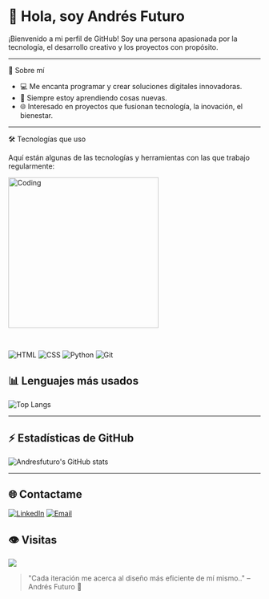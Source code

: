 
# 👋 Hola, soy Andrés Futuro

¡Bienvenido a mi perfil de GitHub! Soy una persona apasionada por la tecnología, el desarrollo creativo y los proyectos con propósito.

---

 🚀 Sobre mí

- 💻 Me encanta programar y crear soluciones digitales innovadoras.
- 🌱 Siempre estoy aprendiendo cosas nuevas.
- 🌐 Interesado en proyectos que fusionan tecnología, la inovación, el bienestar.


---

🛠️ Tecnologías que uso

<p align="left">
  Aquí están algunas de las tecnologías y herramientas con las que trabajo regularmente:
</p>

<p align="left">
  <img alt="Coding" width="300" src="https://i.pinimg.com/originals/81/17/8b/81178b47a8598f0c81c4799f2cdd4057.gif">
</p>

<br>

![HTML](https://img.shields.io/badge/-HTML5-E34F26?logo=html5&logoColor=fff)
![CSS](https://img.shields.io/badge/-CSS3-1572B6?logo=css3&logoColor=fff)
![Python](https://img.shields.io/badge/-Python-3776AB?logo=python&logoColor=fff)
![Git](https://img.shields.io/badge/-Git-F05032?logo=git&logoColor=fff)


## 📊 Lenguajes más usados

![Top Langs](https://github-readme-stats.vercel.app/api/top-langs/?username=andresfuturo&layout=compact&langs_count=10&theme=radical)

---

## ⚡ Estadísticas de GitHub

![Andresfuturo's GitHub stats](https://github-readme-stats.vercel.app/api?username=andresfuturo&show_icons=true&theme=radical)

---

## 🌐 Contactame

[![LinkedIn](https://img.shields.io/badge/-LinkedIn-0A66C2?style=flat&logo=linkedin&logoColor=white)](https://www.linkedin.com/in/edgar-andr%C3%A9s-pati%C3%B1o-parra/)
[![Email](https://img.shields.io/badge/-Email-D14836?style=flat&logo=gmail&logoColor=white)](mailto:tecnologiacomotualiada@gmail.com)

## 👁️ Visitas

<img src="https://profile-counter.glitch.me/andresfuturo/count.svg" />




> "Cada iteración me acerca al diseño más eficiente de mí mismo.." – Andrés Futuro 🚀
